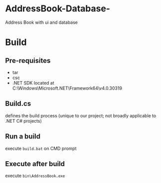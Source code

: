 # AddressBook-Database-
Address Book with ui and database



# Build

## Pre-requisites
- tar
- csc
- .NET SDK located at C:\Windows\Microsoft.NET\Framework64\v4.0.30319

## Build.cs
defines the build process (unique to our project; not broadly applicable to .NET C# projects)

## Run a build
execute `build.bat` on CMD prompt

## Execute after build
execute `bin\AddressBook.exe`
